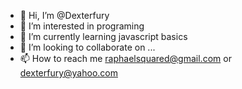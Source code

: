 - 👋 Hi, I’m @Dexterfury
- 👀 I’m interested in programing
- 🌱 I’m currently learning javascript basics
- 💞️ I’m looking to collaborate on ...
- 📫 How to reach me raphaelsquared@gmail.com or dexterfury@yahoo.com

<!---
Dexterfury/Dexterfury is a ✨ special ✨ repository because its `README.md` (this file) appears on your GitHub profile.
You can click the Preview link to take a look at your changes.
--->
